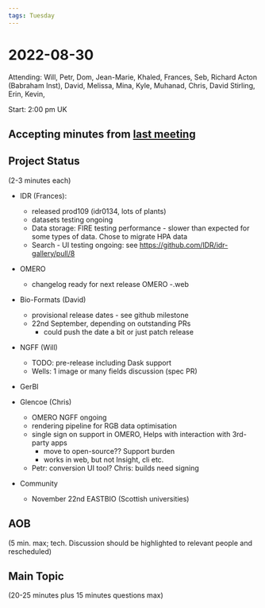 ```yaml
---
tags: Tuesday
---
```


# 2022-08-30

Attending: Will, Petr, Dom, Jean-Marie, Khaled, Frances, Seb, Richard Acton (Babraham Inst), David, Melissa, Mina, Kyle, Muhanad, Chris, David Stirling, Erin, Kevin, 

Start: 2:00 pm UK

## Accepting minutes from [last meeting](https://github.com/ome/meeting-minutes)

## Project Status

(2-3 minutes each)

- IDR (Frances):
    - released prod109 (idr0134, lots of plants)
    - datasets testing ongoing
    - Data storage: FIRE testing performance - slower than expected for some types of data. Chose to migrate HPA data
    - Search - UI testing ongoing: see https://github.com/IDR/idr-gallery/pull/8 

- OMERO
  - changelog ready for next release OMERO
  -.web

- Bio-Formats (David)
    - provisional release dates - see github milestone
    - 22nd September, depending on outstanding PRs
        - could push the date a bit or just patch release

- NGFF (Will)
  - TODO: pre-release including Dask support
  - Wells: 1 image or many fields discussion (spec PR)

- GerBI

- Glencoe (Chris)
    - OMERO NGFF ongoing
    - rendering pipeline for RGB data optimisation
    - single sign on support in OMERO, Helps with interaction with 3rd-party apps
        - move to open-source?? Support burden
        - works in web, but not Insight, cli etc.
    - Petr: conversion UI tool? Chris: builds need signing

- Community
    - November 22nd EASTBIO (Scottish universities)

## AOB

(5 min. max; tech. Discussion should be highlighted to relevant people and rescheduled)

## Main Topic

(20-25 minutes plus 15 minutes questions max)
